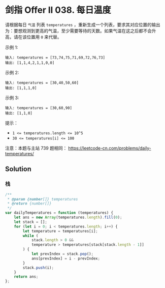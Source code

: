# 剑指 Offer II 038. 每日温度

请根据每日 `气温` 列表 `temperatures` ，重新生成一个列表，要求其对应位置的输出为：要想观测到更高的气温，至少需要等待的天数。如果气温在这之后都不会升高，请在该位置用 `0` 来代替。

示例 1:

```
输入: temperatures = [73,74,75,71,69,72,76,73]
输出: [1,1,4,2,1,1,0,0]
```

示例 2:

```
输入: temperatures = [30,40,50,60]
输出: [1,1,1,0]
```

示例 3:

```
输入: temperatures = [30,60,90]
输出: [1,1,0]
```

提示：

-   `1 <= temperatures.length <= 10^5`
-   `30 <= temperatures[i] <= 100`

注意：本题与主站 739 题相同： https://leetcode-cn.com/problems/daily-temperatures/

## Solution

### 栈

```js
/**
 * @param {number[]} temperatures
 * @return {number[]}
 */
var dailyTemperatures = function (temperatures) {
    let ans = new Array(temperatures.length).fill(0);
    let stack = [];
    for (let i = 0; i < temperatures.length; i++) {
        let temperature = temperatures[i];
        while (
            stack.length > 0 &&
            temperature > temperatures[stack[stack.length - 1]]
        ) {
            let prevIndex = stack.pop();
            ans[prevIndex] = i - prevIndex;
        }
        stack.push(i);
    }
    return ans;
};
```
